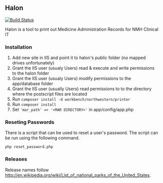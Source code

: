 ## Halon

[![Build Status](https://travis-ci.org/NUBIC/halon.png)](https://travis-ci.org/NUBIC/halon)

Halon is a tool to print out Medicine Administration Records for NMH Clinical IT

### Installation

1. Add new site in IIS and point it to halon's public folder (no mapped drives unfortunately)
2. Grant the IIS user (usualy Users) read & execute and write permissions to the halon folder
3. Grant the IIS user (usualy Users) modify permissions to the app/database folder
4. Grant the IIS user (usually Users) read permissions to to the directory where the postscript files are located
5. Run `composer install -d workbench/northwestern/printer`
6. Run `composer install`
7. Set `'mar_path' => '<MAR DIRECTORY>'` in app/config/app.php

### Reseting Passwords

There is a script that can be used to reset a user's password. The script can be run using the following command.

`php reset_password.php`

### Releases

Release names follow http://en.wikipedia.org/wiki/List_of_national_parks_of_the_United_States.
